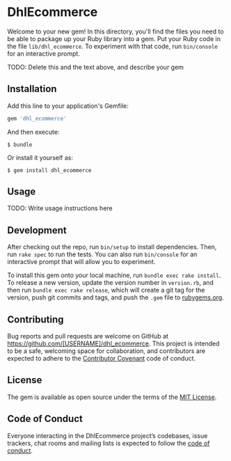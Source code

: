 # DhlEcommerce

Welcome to your new gem! In this directory, you'll find the files you need to be able to package up your Ruby library into a gem. Put your Ruby code in the file `lib/dhl_ecommerce`. To experiment with that code, run `bin/console` for an interactive prompt.

TODO: Delete this and the text above, and describe your gem

## Installation

Add this line to your application's Gemfile:

```ruby
gem 'dhl_ecommerce'
```

And then execute:

    $ bundle

Or install it yourself as:

    $ gem install dhl_ecommerce

## Usage

TODO: Write usage instructions here

## Development

After checking out the repo, run `bin/setup` to install dependencies. Then, run `rake spec` to run the tests. You can also run `bin/console` for an interactive prompt that will allow you to experiment.

To install this gem onto your local machine, run `bundle exec rake install`. To release a new version, update the version number in `version.rb`, and then run `bundle exec rake release`, which will create a git tag for the version, push git commits and tags, and push the `.gem` file to [rubygems.org](https://rubygems.org).

## Contributing

Bug reports and pull requests are welcome on GitHub at https://github.com/[USERNAME]/dhl_ecommerce. This project is intended to be a safe, welcoming space for collaboration, and contributors are expected to adhere to the [Contributor Covenant](http://contributor-covenant.org) code of conduct.

## License

The gem is available as open source under the terms of the [MIT License](https://opensource.org/licenses/MIT).

## Code of Conduct

Everyone interacting in the DhlEcommerce project’s codebases, issue trackers, chat rooms and mailing lists is expected to follow the [code of conduct](https://github.com/[USERNAME]/dhl_ecommerce/blob/master/CODE_OF_CONDUCT.md).
